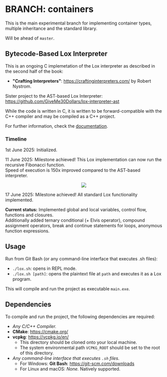 # BRANCH: containers

This is the main experimental branch for implementing container types, multiple inheritance and the standard library.

Will be ahead of `master`.

## Bytecode-Based Lox Interpreter

This is an ongoing C implemetation of the Lox interpreter as described in the second half of the book:  
- **"Crafting Interpreters"**: https://craftinginterpreters.com/ by Robert Nystrom.

Sister project to the AST-based Lox Interpreter: https://github.com/GiveMe30Dollars/lox-interpreter-ast

While the code is written in C, it is written to be forward-compatible with the C++ compiler and may be compiled as a C++ project.

For further information, check the [documentation](docs).

### Timeline

1st June 2025: Initialized.

11 June 2025: Milestone achieved! This Lox implementation can now run the recursive Fibonacci function.  
  Speed of execution is 150x improved compared to the AST-based interpreter.
<p align="center">
<img src=https://github.com/user-attachments/assets/5e172e18-70e8-4ae0-b999-658f90d3c559 />
</p>

17 June 2025: Milestone achieved! All standard Lox functionality implemented.

**Current status:** Implemented global and local variables, control flow, functions and closures.  
Additionally added ternary conditional (+ Elvis operator), compound assignment operators, break and continue statements for loops, anonymous function expressions.

## Usage  
Run from Git Bash (or any command-line interface that executes .sh files):  
  - `./lox.sh`: opens in REPL mode.
  - `./lox.sh [path]`: opens the plaintext file at `path` and executes it as a Lox program.
    
This will compile and run the project as executable `main.exe`.  

## Dependencies  
To compile and run the project, the following dependencies are required:
- *Any C/C++ Compiler.*
- **CMake**: https://cmake.org/
- **vcpkg**: https://vcpkg.io/en/
  - This directory should be cloned onto your local machine.
  - The system environmental path `VCPKG_ROOT` should be set to the root of this directory.
- *Any command-line interface that executes `.sh` files.*
  - For Windows: **Git Bash**: https://git-scm.com/downloads
  - For Linux and macOS: *None.* Natively supported.  
